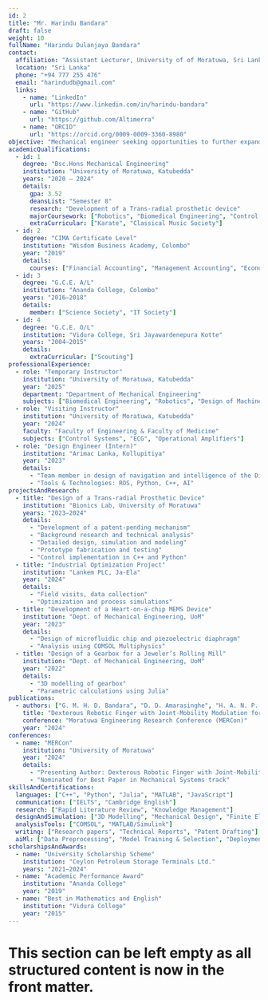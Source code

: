 ```yaml
---
id: 2
title: "Mr. Harindu Bandara"
draft: false
weight: 10
fullName: "Harindu Dulanjaya Bandara"
contact:
  affiliation: "Assistant Lecturer, University of of Moratuwa, Sri Lanka"
  location: "Sri Lanka"
  phone: "+94 777 255 476"
  email: "harindudb@gmail.com"
  links:
    - name: "LinkedIn"
      url: "https://www.linkedin.com/in/harindu-bandara"
    - name: "GitHub"
      url: "https://github.com/Altimerra"
    - name: "ORCID"
      url: "https://orcid.org/0009-0009-3360-8980"
objective: "Mechanical engineer seeking opportunities to further expand my knowledge and skills, interested in pursuing a career in R&D related to the fields of Robotics and Bioengineering."
academicQualifications:
  - id: 1
    degree: "Bsc.Hons Mechanical Engineering"
    institution: "University of Moratuwa, Katubedda"
    years: "2020 – 2024"
    details:
      gpa: 3.52
      deansList: "Semester 8"
      research: "Development of a Trans-radial prosthetic device"
      majorCoursework: ["Robotics", "Biomedical Engineering", "Control Systems", "Computer-Aided Engineering"]
      extraCurricular: ["Karate", "Classical Music Society"]
  - id: 2
    degree: "CIMA Certificate Level"
    institution: "Wisdom Business Academy, Colombo"
    year: "2019"
    details:
      courses: ["Financial Accounting", "Management Accounting", "Economics", "Business Law"]
  - id: 3
    degree: "G.C.E. A/L"
    institution: "Ananda College, Colombo"
    years: "2016–2018"
    details:
      member: ["Science Society", "IT Society"]
  - id: 4
    degree: "G.C.E. O/L"
    institution: "Vidura College, Sri Jayawardenepura Kotte"
    years: "2004–2015"
    details:
      extraCurricular: ["Scouting"]
professionalExperience:
  - role: "Temporary Instructor"
    institution: "University of Moratuwa, Katubedda"
    year: "2025"
    department: "Department of Mechanical Engineering"
    subjects: ["Biomedical Engineering", "Robotics", "Design of Machine Elements", "Advanced Manufacturing", "Mechanics of Machines", "Manufacturing Engineering"]
  - role: "Visiting Instructor"
    institution: "University of Moratuwa, Katubedda"
    year: "2024"
    faculty: "Faculty of Engineering & Faculty of Medicine"
    subjects: ["Control Systems", "ECG", "Operational Amplifiers"]
  - role: "Design Engineer (Intern)"
    institution: "Arimac Lanka, Kollupitiya"
    year: "2023"
    details:
      - "Team member in design of navigation and intelligence of the Diyazen robot"
      - "Tools & Technologies: ROS, Python, C++, AI"
projectsAndResearch:
  - title: "Design of a Trans-radial Prosthetic Device"
    institution: "Bionics Lab, University of Moratuwa"
    years: "2023–2024"
    details:
      - "Development of a patent-pending mechanism"
      - "Background research and technical analysis"
      - "Detailed design, simulation and modeling"
      - "Prototype fabrication and testing"
      - "Control implementation in C++ and Python"
  - title: "Industrial Optimization Project"
    institution: "Lankem PLC, Ja-Ela"
    year: "2024"
    details:
      - "Field visits, data collection"
      - "Optimization and process simulations"
  - title: "Development of a Heart-on-a-chip MEMS Device"
    institution: "Dept. of Mechanical Engineering, UoM"
    year: "2023"
    details:
      - "Design of microfluidic chip and piezoelectric diaphragm"
      - "Analysis using COMSOL Multiphysics"
  - title: "Design of a Gearbox for a Jeweler’s Rolling Mill"
    institution: "Dept. of Mechanical Engineering, UoM"
    year: "2022"
    details:
      - "3D modelling of gearbox"
      - "Parametric calculations using Julia"
publications:
  - authors: ["G. M. H. D. Bandara", "D. D. Amarasinghe", "H. A. N. P. Hettiarachchi", "H. H. M. J. D. Silva", "R. K. P. S. Ranaweera", "R. A. R. C. Gopura"]
    title: "Dexterous Robotic Finger with Joint-Mobility Modulation for Adaptive Grasping"
    conference: "Moratuwa Engineering Research Conference (MERCon)"
    year: "2024"
conferences:
  - name: "MERCon"
    institution: "University of Moratuwa"
    year: "2024"
    details:
      - "Presenting Author: Dexterous Robotic Finger with Joint-Mobility Modulation for Adaptive Grasping"
      - "Nominated for Best Paper in Mechanical Systems track"
skillsAndCertifications:
  languages: ["C++", "Python", "Julia", "MATLAB", "JavaScript"]
  communication: ["IELTS", "Cambridge English"]
  research: ["Rapid Literature Review", "Knowledge Management"]
  designAndSimulation: ["3D Modelling", "Mechanical Design", "Finite Element Analysis", "Control Systems"]
  analysisTools: ["COMSOL", "MATLAB/Simulink"]
  writing: ["Research papers", "Technical Reports", "Patent Drafting"]
  aiMl: ["Data Preprocessing", "Model Training & Selection", "Deployment"]
scholarshipsAndAwards:
  - name: "University Scholarship Scheme"
    institution: "Ceylon Petroleum Storage Terminals Ltd."
    years: "2021–2024"
  - name: "Academic Performance Award"
    institution: "Ananda College"
    year: "2019"
  - name: "Best in Mathematics and English"
    institution: "Vidura College"
    year: "2015"
---
```

# This section can be left empty as all structured content is now in the front matter.